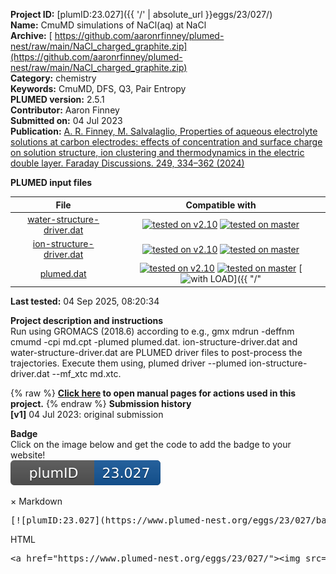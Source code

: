 **Project ID:** [plumID:23.027]({{ '/' | absolute_url }}eggs/23/027/)  
**Name:**  CmuMD simulations of NaCl(aq) at NaCl  
**Archive:** [ https://github.com/aaronrfinney/plumed-nest/raw/main/NaCl_charged_graphite.zip](https://github.com/aaronrfinney/plumed-nest/raw/main/NaCl_charged_graphite.zip)  
**Category:**  chemistry  
**Keywords:**  CmuMD, DFS, Q3, Pair Entropy  
**PLUMED version:**  2.5.1  
**Contributor:**  Aaron Finney  
**Submitted on:** 04 Jul 2023  
**Publication:** [A. R. Finney, M. Salvalaglio, Properties of aqueous electrolyte solutions at carbon electrodes: effects of concentration and surface charge on solution structure, ion clustering and thermodynamics in the electric double layer. Faraday Discussions. 249, 334–362 (2024)](http://dx.doi.org/10.1039/D3FD00133D)  
  
**PLUMED input files**  
  
| File     | Compatible with |  
|:--------:|:--------:|  
| [water-structure-driver.dat](./data/water-structure-driver.dat.md) |  [![tested on v2.10](https://img.shields.io/badge/v2.10-passing-green.svg)](data/water-structure-driver.dat.plumed.stderr) [![tested on master](https://img.shields.io/badge/master-failed-red.svg)](data/water-structure-driver.dat.plumed_master.stderr) |  
| [ion-structure-driver.dat](./data/ion-structure-driver.dat.md) |  [![tested on v2.10](https://img.shields.io/badge/v2.10-passing-green.svg)](data/ion-structure-driver.dat.plumed.stderr) [![tested on master](https://img.shields.io/badge/master-failed-red.svg)](data/ion-structure-driver.dat.plumed_master.stderr) |  
| [plumed.dat](./data/plumed.dat.md) |  [![tested on v2.10](https://img.shields.io/badge/v2.10-failed-red.svg)](data/plumed.dat.plumed.stderr) [![tested on master](https://img.shields.io/badge/master-failed-red.svg)](data/plumed.dat.plumed_master.stderr) [![with LOAD](https://img.shields.io/badge/with-LOAD-yellow.svg)]({{ "/" | absolute_url }}badges) |  
  
**Last tested:**  04 Sep 2025, 08:20:34
  
**Project description and instructions**  
Run using GROMACS (2018.6) according to e.g., gmx mdrun -deffnm cmumd -cpi md.cpt -plumed plumed.dat. ion-structure-driver.dat and water-structure-driver.dat are PLUMED driver files to post-process the trajectories. Execute them using, plumed driver --plumed ion-structure-driver.dat --mf_xtc md.xtc.
  
{% raw %}
<b><a href="https://www.plumed.org/doc-master/user-doc/html/actionlist/?actions=GROUP,FIXEDATOM,DUMPGRID,LOCAL_Q3,DFSCLUSTERING,AROUND,RESTRAINT,UNITS,Q3,PRINT,LOAD,COORDINATIONNUMBER,CLUSTER_NATOMS,CLUSTER_DISTRIBUTION,CONTACT_MATRIX,LOCAL_AVERAGE,HISTOGRAM,DENSITY" target="_blank">Click here</a> to open manual pages for actions used in this project.</b>
{% endraw %}
**Submission history**  
**[v1]** 04 Jul 2023: original submission  
  
**Badge**  
Click on the image below and get the code to add the badge to your website!  
<img src="./badge.svg" alt="plumeDnest:23.027" id="myBtn" class="badge">
<div id="myModal" class="modal">
  <div class="modal-content">
    <span class="close">&times;</span>
    Markdown<pre>[![plumID:23.027](https://www.plumed-nest.org/eggs/23/027/badge.svg)](https://www.plumed-nest.org/eggs/23/027/)</pre>
    HTML<pre>&lt;a href="https://www.plumed-nest.org/eggs/23/027/"&gt;&lt;img src="https://www.plumed-nest.org/eggs/23/027/badge.svg" alt="plumID:23.027"&gt;&lt;/a&gt;</pre>
  </div>
</div>
